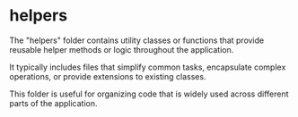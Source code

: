 # helpers
The "helpers" folder contains utility classes or functions that provide reusable helper methods or logic throughout the application.

It typically includes files that simplify common tasks, encapsulate complex operations, or provide extensions to existing classes.

This folder is useful for organizing code that is widely used across different parts of the application.